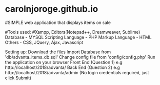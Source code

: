 # carolnjoroge.github.io

#SIMPLE web application that displays items on sale

#Tools used:
#Xampp, Editors(Notepad++, Dreamweaver, Sublime)
Database - MYSQL
Scripting Language - PHP 
Markup Language - HTML
Others - CSS, JQuery, Ajax, Javascript

Setting up:
Download the files
Import Database from 'db/advanta_items_db.sql' 
Change config file from 'config/config.php'
Run the application on your browser
Front End (Question 1) e.g http://localhost/2018/advanta/ 
Back End (Question 2) e.g http://localhost/2018/advanta/admin (No login credentials required, just click Submit)
